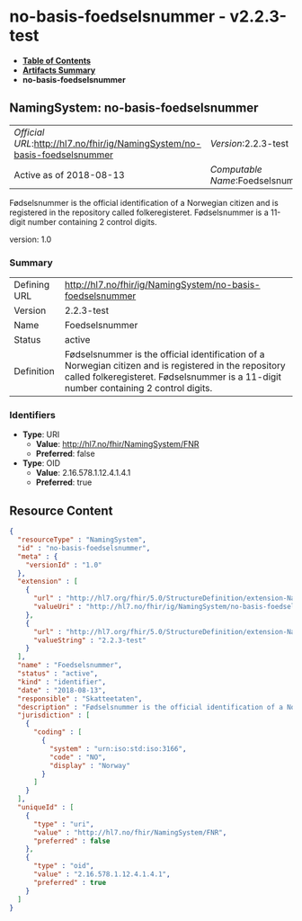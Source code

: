 # no-basis-foedselsnummer - v2.2.3-test

* [**Table of Contents**](toc.md)
* [**Artifacts Summary**](artifacts.md)
* **no-basis-foedselsnummer**

## NamingSystem: no-basis-foedselsnummer 

| | |
| :--- | :--- |
| *Official URL*:http://hl7.no/fhir/ig/NamingSystem/no-basis-foedselsnummer | *Version*:2.2.3-test |
| Active as of 2018-08-13 | *Computable Name*:Foedselsnummer |

 
Fødselsnummer is the official identification of a Norwegian citizen and is registered in the repository called folkeregisteret. Fødselsnummer is a 11-digit number containing 2 control digits. 

version: 1.0

### Summary

| | |
| :--- | :--- |
| Defining URL | http://hl7.no/fhir/ig/NamingSystem/no-basis-foedselsnummer |
| Version | 2.2.3-test |
| Name | Foedselsnummer |
| Status | active |
| Definition | Fødselsnummer is the official identification of a Norwegian citizen and is registered in the repository called folkeregisteret. Fødselsnummer is a 11-digit number containing 2 control digits. |

### Identifiers

* **Type**: URI
  * **Value**: http://hl7.no/fhir/NamingSystem/FNR
  * **Preferred**: false
* **Type**: OID
  * **Value**: 2.16.578.1.12.4.1.4.1
  * **Preferred**: true



## Resource Content

```json
{
  "resourceType" : "NamingSystem",
  "id" : "no-basis-foedselsnummer",
  "meta" : {
    "versionId" : "1.0"
  },
  "extension" : [
    {
      "url" : "http://hl7.org/fhir/5.0/StructureDefinition/extension-NamingSystem.url",
      "valueUri" : "http://hl7.no/fhir/ig/NamingSystem/no-basis-foedselsnummer"
    },
    {
      "url" : "http://hl7.org/fhir/5.0/StructureDefinition/extension-NamingSystem.version",
      "valueString" : "2.2.3-test"
    }
  ],
  "name" : "Foedselsnummer",
  "status" : "active",
  "kind" : "identifier",
  "date" : "2018-08-13",
  "responsible" : "Skatteetaten",
  "description" : "Fødselsnummer is the official identification of a Norwegian citizen and is registered in the repository called folkeregisteret. Fødselsnummer is a 11-digit number containing 2 control digits.",
  "jurisdiction" : [
    {
      "coding" : [
        {
          "system" : "urn:iso:std:iso:3166",
          "code" : "NO",
          "display" : "Norway"
        }
      ]
    }
  ],
  "uniqueId" : [
    {
      "type" : "uri",
      "value" : "http://hl7.no/fhir/NamingSystem/FNR",
      "preferred" : false
    },
    {
      "type" : "oid",
      "value" : "2.16.578.1.12.4.1.4.1",
      "preferred" : true
    }
  ]
}

```

